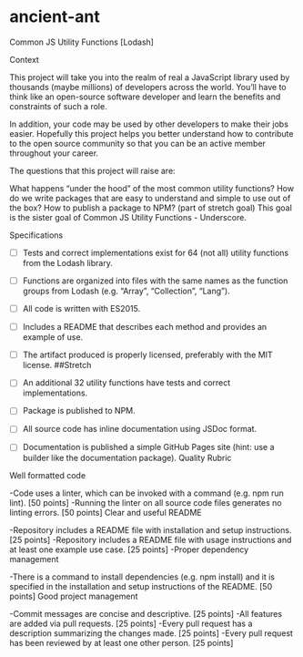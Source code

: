 # ancient-ant
Common JS Utility Functions [Lodash]

Context

This project will take you into the realm of real a JavaScript library used by thousands (maybe millions) of developers across the world. You’ll have to think like an open-source software developer and learn the benefits and constraints of such a role.

In addition, your code may be used by other developers to make their jobs easier. Hopefully this project helps you better understand how to contribute to the open source community so that you can be an active member throughout your career.

The questions that this project will raise are:

What happens “under the hood” of the most common utility functions?
How do we write packages that are easy to understand and simple to use out of the box?
How to publish a package to NPM? (part of stretch goal)
This goal is the sister goal of Common JS Utility Functions - Underscore.

Specifications

 - [ ] Tests and correct implementations exist for 64 (not all) utility functions from the Lodash library.
 - [ ] Functions are organized into files with the same names as the function groups from Lodash (e.g. “Array”, “Collection”, “Lang”).
 - [ ] All code is written with ES2015.
 - [ ] Includes a README that describes each method and provides an example of use.
 - [ ] The artifact produced is properly licensed, preferably with the MIT license.
##Stretch

 - [ ] An additional 32 utility functions have tests and correct implementations.
 - [ ] Package is published to NPM.
 - [ ] All source code has inline documentation using JSDoc format.
 - [ ] Documentation is published a simple GitHub Pages site (hint: use a builder like the documentation package).
Quality Rubric

Well formatted code

-Code uses a linter, which can be invoked with a command (e.g. npm run lint). [50 points]
-Running the linter on all source code files generates no linting errors. [50 points]
Clear and useful README

-Repository includes a README file with installation and setup instructions. [25 points]
-Repository includes a README file with usage instructions and at least one example use case. [25 points]
-Proper dependency management

-There is a command to install dependencies (e.g. npm install) and it is specified in the installation and setup instructions of the README. [50 points]
Good project management

-Commit messages are concise and descriptive. [25 points]
-All features are added via pull requests. [25 points]
-Every pull request has a description summarizing the changes made. [25 points]
-Every pull request has been reviewed by at least one other person. [25 points]
